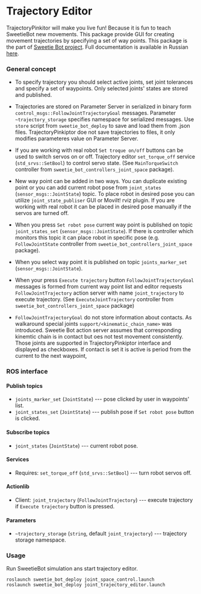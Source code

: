 Trajectory Editor 
=================

TrajectoryPinkitor will make you live fun! Because it is fun to teach SweetieBot new movements.
This package provide GUI for creating movement trajectories by specifying a set of way points.
This package is the part of [Sweetie Bot project](sweetiebot.net).  Full documentation 
is available in Russian [here](https://gitlab.com/sweetie-bot/sweetie_doc/wikis/components-animation-stored-move).


### General concept

* To specify trajectory you should select active joints, set joint tolerances and specify a set of waypoints. Only selected joints' states are stored and published.

* Trajectories are stored on Parameter Server in serialized in binary form `control_msgs::FollowJointTrajectoryGoal` messages.
     Parameter `~trajectory_storage` specifies namespace for serialized messages. Use `store` script from `sweetie_bot_deploy` to save and load them from .json files.
	 TrajectoryPinkiptor doe not save trajectories to files, it only modifies parameteres value on Parameter Server.

* If you are working with real robot `Set troque on/off` buttons can be used to switch servos on or off. Trajectory editor `set_torque_off` service (`std_srvs::SetBool`) 
    to control servo state. (See `MainTorqueSwitch` controller from `sweetie_bot_controllers_joint_space` package).

* New way point can be added in two ways. You can duplicate existing point or you can add current robot pose from `joint_states` (`sensor_msgs::JointState`) topic.
    To place robot in desired pose you can utilize `joint_state_publiser` GUI or MoviIt! rviz plugin. If you are working with real robot it can be placed in 
	desired pose manually if the servos are turned off.

* When you press `Set robot pose` current way point is published on topic `joint_states_set` (`sensor_msgs::JointState`). If there is controller which monitors this topic it can place 
    robot in specific pose (e.g. `FollowJointState` controller from `sweetie_bot_controllers_joint_space` package).

* When you select way point it is published on topic `joints_marker_set` (`sensor_msgs::JointState`). 

* When your press `Execute trajectory` button `FollowJointTrajectoryGoal` messages is formed from current way point list and editor requests `FollowJointTrajectory` 
    action server with name `joint_trajectory`  to execute trajectory. (See `ExecuteJointTrajectory` controller from `sweetie_bot_controllers_joint_space` package)

* `FollowJointTrajectoryGoal` do not store information about contacts. As walkaround special joints `support/<kinematic_chain_name>` was introduced. Sweetie Bot action server 
    assumes that corresponding kinemtic chain is in contact but oes not test movement consistently. Those joints are supported in TrajectoryPinkiptor interface and displayed as 
    checkboxes. If contact is set it is active is period from the current to the next waypoint,
    

### ROS interface

#### Publish topics

* `joints_marker_set` (`JointState`) --- pose clicked by user in waypoints' list.
* `joint_states_set` (`JointState`) --- publish pose if `Set robot pose` button is clicked.

#### Subscribe topics

* `joint_states` (`JointState`) --- current robot pose.

#### Services

* Requires: `set_torque_off` (`std_srvs::SetBool`) --- turn robot servos off.

#### Actionlib

* Client: `joint_trajectory` (`FollowJointTrajectory`) --- execute trajectory if `Execute trajectory` button is pressed.

#### Parameters

* `~trajectory_storage` (`string`, default `joint_trajectory`) --- trajectory storage namespace.

### Usage

Run SweetieBot simulation ans start trajectory editor.

    roslaunch sweetie_bot_deploy joint_space_control.launch
    roslaunch sweetie_bot_deploy joint_trajectory_editor.launch
